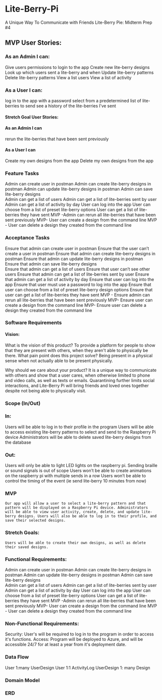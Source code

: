 # Lite-Berry-Pi
A Unique Way To Communicate with Friends
Lite-Berry Pie: Midterm Prep #4

## MVP User Stories:

### As an Admin I can:
Give users permissions to login to the app
Create new lite-berry designs
Look up which users sent a lite-berry and when
Update lite-berry patterns
Delete lite-berry patterns 
View a list users
View a list of activity

### As a User I can:
log in to the app with a password
select from a predetermined list of lite-berries to send
see a history of the lite-berries I’ve sent

#### Stretch Goal User Stories:

#### As an Admin I can 
rerun the lite-berries that have been sent previously

#### As a User I can 
Create my own designs from the app 
Delete my own designs from the app

### Feature Tasks

Admin can create user in postman
Admin can create lite-berry designs in postman
Admin can update lite-berry designs in postman
Admin can save lite-berry designs  
Admin can get a list of users
Admin can get a list of lite-berries sent by user
Admin can get a list of activity by day
User can log into the app
User can choose from a list of preset lite-berry options
User can get a list of lite-berries they have sent
MVP -Admin can rerun all lite-berries that have been sent previously
MVP- User can create a design from the command line
MVP - User can delete a design they created from the command line 

### Acceptance Tasks

Ensure that admin can create user in postman
Ensure that the user can’t create a user in postman
Ensure that admin can create lite-berry designs in postman
Ensure that admin can update lite-berry designs in postman
Ensure that admin can save lite-berry designs  
Ensure that admin can get a list of users
Ensure that user can’t see other users
Ensure that admin can get a list of lite-berries sent by user
Ensure that admin can get a list of activity by day
Ensure that user can log into the app
Ensure that user must use a password to log into the app
Ensure that user can choose from a list of preset lite-berry design options
Ensure that user can get a list of lite-berries they have sent
MVP - Ensure admin can rerun all lite-berries that have been sent previously
MVP- Ensure user can create a design from the command line
MVP- Ensure user can delete a design they created from the command line 


### Software Requirements

#### Vision:

What is the vision of this product? 
	To provide a platform for people to show that they are present with others, when they aren't able to physically be there.
What pain point does this project solve? 
Being present in a physical sense when not actually able to be present physically.

Why should we care about your product?
	It is a unique way to communicate with others and show that a user cares, when otherwise limited to phone and video calls, as well as texts or emails. Quarantining further limits social interactions, and Lite-Berry Pi will bring friends and loved ones together despite not being able to physically visit. 


### Scope (In/Out)

### In:
Users will be able to log in to their profile in the program
Users will be able to access existing lite-berry patterns to select and send to the Raspberry Pi device
Administrators will be able to delete saved lite-berry designs from the database 
	
### Out:
Users will only be able to light LED lights on the raspberry pi. Sending braille or sound signals is out of scope
Users won’t be able to create animations on the raspberry pi with multiple sends in a row
Users won’t be able to control the timing of the event (ie send lite-berry 10 minutes from now)

### MVP
	Our app will allow a user to select a lite-berry pattern and that pattern will be displayed on a Raspberry Pi device. Administrators will be able to view user activity, create, delete, and update lite-berry designs. Users will also be able to log in to their profile, and save their selected designs. 

### Stretch Goals:
	Users will be able to create their own designs, as well as delete their saved designs.

### Functional Requirements:

Admin can create user in postman
Admin can create lite-berry designs in postman
Admin can update lite-berry designs in postman
Admin can save lite-berry designs  
Admin can get a list of users
Admin can get a list of lite-berries sent by user
Admin can get a list of activity by day
User can log into the app
User can choose from a list of preset lite-berry options
User can get a list of lite-berries they have sent
MVP -Admin can rerun all lite-berries that have been sent previously
MVP- User can create a design from the command line
MVP - User can delete a design they created from the command line 

### Non-Functional Requirements:
Security: User's will be required to log in to the program in order to access it's functions.
Access: Program will be deployed to Azure, and will be accessible 24/7 for at least a year from it's deployment date.
	
### Data Flow
User  1:many UserDesign
User  1:1  ActivityLog
UserDesign 1: many Design

### Domain Model



### ERD
